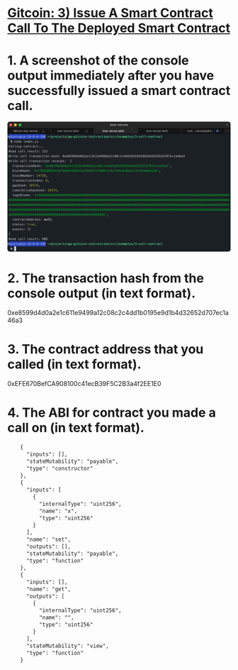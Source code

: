 # [Gitcoin: 3) Issue A Smart Contract Call To The Deployed Smart Contract](https://gitcoin.co/issue/nervosnetwork/grants/4/100026210)

# 1. A screenshot of the console output immediately after you have successfully issued a smart contract call.
![smart_contract_call img](https://github.com/walkertraylor/gitcoin_nervos/blob/main/task3/call.png?raw=true)

# 2. The transaction hash from the console output (in text format). 
0xe8599d4d0a2e1c611e9499a12c08c2c4dd1b0195e9d1b4d32652d707ec1a46a3

# 3. The contract address that you called (in text format).
0xEFE670BefCA908100c41ecB39F5C2B3a4f2EE1E0

# 4. The ABI for contract you made a call on (in text format).
```
    {
      "inputs": [],
      "stateMutability": "payable",
      "type": "constructor"
    },
    {
      "inputs": [
        {
          "internalType": "uint256",
          "name": "x",
          "type": "uint256"
        }
      ],
      "name": "set",
      "outputs": [],
      "stateMutability": "payable",
      "type": "function"
    },
    {
      "inputs": [],
      "name": "get",
      "outputs": [
        {
          "internalType": "uint256",
          "name": "",
          "type": "uint256"
        }
      ],
      "stateMutability": "view",
      "type": "function"
    }
```
